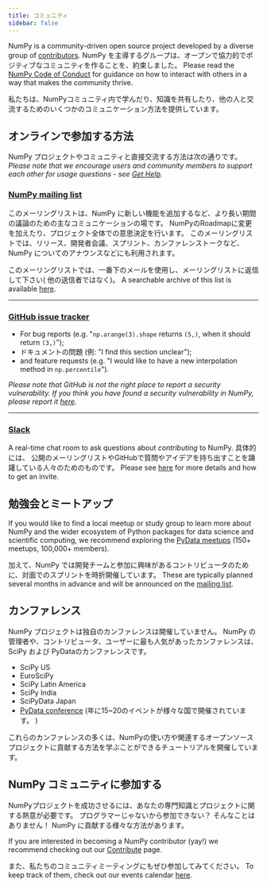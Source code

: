```yaml
---
title: コミュニティ
sidebar: false
---
```


NumPy is a community-driven open source project developed by a diverse group of [contributors](/teams/). NumPy を主導するグループは、オープンで協力的でポジティブなコミュニティを作ることを、約束しました。 Please read the [NumPy Code of Conduct](/code-of-conduct) for guidance on how to interact with others in a way that makes the community thrive.

私たちは、NumPyコミュニティ内で学んだり、知識を共有したり、他の人と交流するためのいくつかのコミュニケーション方法を提供しています。

## オンラインで参加する方法

NumPy プロジェクトやコミュニティと直接交流する方法は次の通りです。
_Please note that we encourage users and community members to support each other
for usage questions - see [Get Help](/gethelp)._

### [NumPy mailing list](https://mail.python.org/mailman/listinfo/numpy-discussion)

このメーリングリストは、NumPy に新しい機能を追加するなど、より長い期間の議論のための主なコミュニケーションの場です。 NumPyのRoadmapに変更を加えたり、プロジェクト全体での意思決定を行います。
このメーリングリストでは、リリース、開発者会議、スプリント、カンファレンストークなど、NumPy についてのアナウンスなどにも利用されます。

このメーリングリストでは、一番下のメールを使用し、メーリングリストに返信して下さい( 他の送信者ではなく)。 A searchable archive of this list
is available [here](https://mail.python.org/archives/list/numpy-discussion@python.org/).

***

### [GitHub issue tracker](https://github.com/numpy/numpy/issues)

- For bug reports (e.g. "`np.arange(3).shape` returns `(5,)`, when it should return `(3,)`");
- ドキュメントの問題 (例: "I find this section unclear");
- and feature requests (e.g. "I would like to have a new interpolation method in `np.percentile`").

_Please note that GitHub is not the right place to report a security vulnerability. If you think you have found a security vulnerability in NumPy, please report it [here](https://tidelift.com/docs/security)._

***

### [Slack](https://numpy-team.slack.com)

A real-time chat room to ask questions about _contributing_ to NumPy.
具体的には、 公開のメーリングリストやGitHubで質問やアイデアを持ち出すことを躊躇している人々のためのものです。
Please see
[here](https://numpy.org/devdocs/dev/index.html#contributing-to-numpy) for more
details and how to get an invite.

## 勉強会とミートアップ

If you would like to find a local meetup or study group to learn more about NumPy and the wider ecosystem of Python packages for data science and scientific computing, we recommend exploring the [PyData meetups](https://www.meetup.com/pro/pydata/) (150+ meetups, 100,000+ members).

加えて、NumPy では開発チームと参加に興味があるコントリビュータのために、対面でのスプリントを時折開催しています。 These are typically planned several months in advance and will be announced on the [mailing list](https://mail.python.org/mailman/listinfo/numpy-discussion).

## カンファレンス

NumPy プロジェクトは独自のカンファレンスは開催していません。 NumPy の管理者や、コントリビュータ、ユーザーに最も人気があったカンファレンスは、SciPy および PyDataのカンファレンスです。

- SciPy US
- EuroSciPy
- SciPy Latin America
- SciPy India
- SciPyData Japan
- <a href="https://pydata.org/event-schedule/">PyData conference</a> (年に15~20のイベントが様々な国で開催されています。 )

これらのカンファレンスの多くは、NumPyの使い方や関連するオープンソースプロジェクトに貢献する方法を学ぶことができるチュートリアルを開催しています。

## NumPy コミュニティに参加する

NumPyプロジェクトを成功させるには、あなたの専門知識とプロジェクトに関する熱意が必要です。 プログラマーじゃないから参加できない？ そんなことはありません！ NumPy に貢献する様々な方法があります。

If you are interested in becoming a NumPy contributor (yay!) we recommend checking out our [Contribute](/contribute) page.

また、私たちのコミュニティミーティングにもぜひ参加してみてください。 To keep track of them, check out our events calendar [here](https://scientific-python.org/calendars/).
